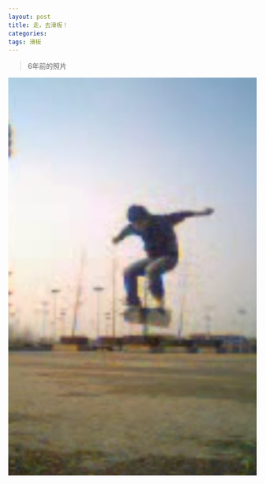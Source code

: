 ```yaml
---
layout: post
title: 走，去滑板！
categories: 
tags: 滑板
---
```


>6年前的照片

![image](../media/image/2017-10-20/01.png)
